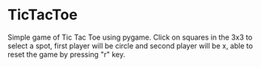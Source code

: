 # TicTacToe
Simple game of Tic Tac Toe using pygame. 
Click on squares in the 3x3 to select a spot, first player will be circle and second player will be x, able to reset the game by pressing "r" key.
